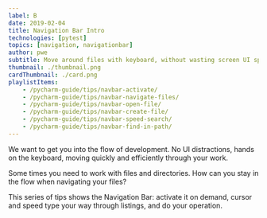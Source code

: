 ```yaml
---
label: B
date: 2019-02-04
title: Navigation Bar Intro
technologies: [pytest]
topics: [navigation, navigationbar]
author: pwe
subtitle: Move around files with keyboard, without wasting screen UI space
thumbnail: ./thumbnail.png
cardThumbnail: ./card.png
playlistItems:
    - /pycharm-guide/tips/navbar-activate/
    - /pycharm-guide/tips/navbar-navigate-files/
    - /pycharm-guide/tips/navbar-open-file/
    - /pycharm-guide/tips/navbar-create-file/
    - /pycharm-guide/tips/navbar-speed-search/
    - /pycharm-guide/tips/navbar-find-in-path/
---
```


We want to get you into the flow of development. No UI distractions, hands 
on the keyboard, moving quickly and efficiently through your work.

Some times you need to work with files and directories. How can you stay 
in the flow when navigating your files?

This series of tips shows the Navigation Bar: activate it on demand, cursor 
and speed type your way through listings, and do your operation.
